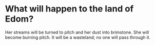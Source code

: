 # What will happen to the land of Edom?

Her streams will be turned to pitch and her dust into brimstone. She will become burning pitch. It will be a wasteland; no one will pass through it.
